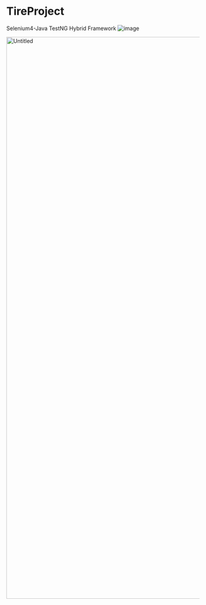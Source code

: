 # TireProject
Selenium4-Java
TestNG Hybrid Framework
![image](https://user-images.githubusercontent.com/50185967/140612569-a830fad9-14f0-413e-80f4-643d0c15caba.png)

<img width="1465" alt="Untitled" src="https://user-images.githubusercontent.com/50185967/140612561-f0db0f6b-24ec-4c0c-956d-8b75136aa9fa.png">

